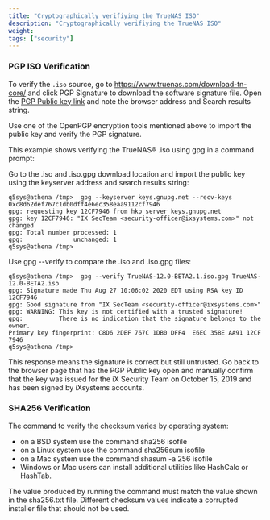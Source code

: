 ```yaml
---
title: "Cryptographically verifiying the TrueNAS ISO"
description: "Cryptographically verifiying the TrueNAS ISO"
weight: 
tags: ["security"]
---
```


### PGP ISO Verification

To verify the `.iso` source, go to https://www.truenas.com/download-tn-core/ and click PGP Signature to download the software signature file. Open the [PGP Public key link](http://keys.gnupg.net/pks/lookup?search=0xC8D62DEF767C1DB0DFF4E6EC358EAA9112CF7946&fingerprint=on&op=index) and note the browser address and Search results string.

Use one of the OpenPGP encryption tools mentioned above to import the public key and verify the PGP signature.

This example shows verifying the TrueNAS® .iso using gpg in a command prompt:

Go to the .iso and .iso.gpg download location and import the public key using the keyserver address and search results string:

```
q5sys@athena /tmp>  gpg --keyserver keys.gnupg.net --recv-keys 0xc8d62def767c1db0dff4e6ec358eaa9112cf7946
gpg: requesting key 12CF7946 from hkp server keys.gnupg.net
gpg: key 12CF7946: "IX SecTeam <security-officer@ixsystems.com>" not changed
gpg: Total number processed: 1
gpg:              unchanged: 1
q5sys@athena /tmp>
```

Use gpg --verify to compare the .iso and .iso.gpg files:

```
q5sys@athena /tmp>  gpg --verify TrueNAS-12.0-BETA2.1.iso.gpg TrueNAS-12.0-BETA2.iso
gpg: Signature made Thu Aug 27 10:06:02 2020 EDT using RSA key ID 12CF7946
gpg: Good signature from "IX SecTeam <security-officer@ixsystems.com>"
gpg: WARNING: This key is not certified with a trusted signature!
gpg:          There is no indication that the signature belongs to the owner.
Primary key fingerprint: C8D6 2DEF 767C 1DB0 DFF4  E6EC 358E AA91 12CF 7946
q5sys@athena /tmp>
```

This response means the signature is correct but still untrusted. Go back to the browser page that has the PGP Public key open and manually confirm that the key was issued for the iX Security Team on October 15, 2019 and has been signed by iXsystems accounts.

### SHA256 Verification

The command to verify the checksum varies by operating system:

+ on a BSD system use the command sha256 isofile
+ on a Linux system use the command sha256sum isofile
+ on a Mac system use the command shasum -a 256 isofile
+ Windows or Mac users can install additional utilities like HashCalc or HashTab.

The value produced by running the command must match the value shown in the sha256.txt file. Different checksum values indicate a corrupted installer file that should not be used.
